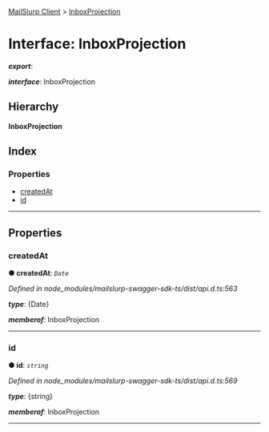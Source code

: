 [MailSlurp Client](../README.md) > [InboxProjection](../interfaces/inboxprojection.md)

# Interface: InboxProjection

*__export__*: 

*__interface__*: InboxProjection

## Hierarchy

**InboxProjection**

## Index

### Properties

* [createdAt](inboxprojection.md#createdat)
* [id](inboxprojection.md#id)

---

## Properties

<a id="createdat"></a>

###  createdAt

**● createdAt**: *`Date`*

*Defined in node_modules/mailslurp-swagger-sdk-ts/dist/api.d.ts:563*

*__type__*: {Date}

*__memberof__*: InboxProjection

___
<a id="id"></a>

###  id

**● id**: *`string`*

*Defined in node_modules/mailslurp-swagger-sdk-ts/dist/api.d.ts:569*

*__type__*: {string}

*__memberof__*: InboxProjection

___

